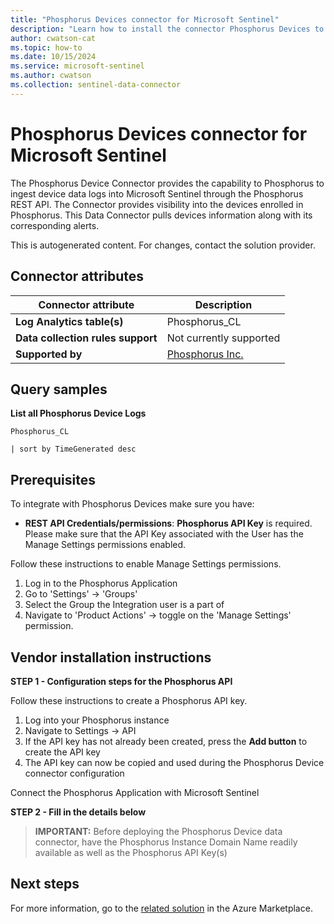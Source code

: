 ```yaml
---
title: "Phosphorus Devices connector for Microsoft Sentinel"
description: "Learn how to install the connector Phosphorus Devices to connect your data source to Microsoft Sentinel."
author: cwatson-cat
ms.topic: how-to
ms.date: 10/15/2024
ms.service: microsoft-sentinel
ms.author: cwatson
ms.collection: sentinel-data-connector
---
```


# Phosphorus Devices connector for Microsoft Sentinel

The Phosphorus Device Connector provides the capability to Phosphorus to ingest device data logs into Microsoft Sentinel through the Phosphorus REST API. The Connector provides visibility into the devices enrolled in Phosphorus. This Data Connector pulls devices information along with its corresponding alerts.

This is autogenerated content. For changes, contact the solution provider.

## Connector attributes

| Connector attribute | Description |
| --- | --- |
| **Log Analytics table(s)** | Phosphorus_CL<br/> |
| **Data collection rules support** | Not currently supported |
| **Supported by** | [Phosphorus Inc.](https://phosphorus.io) |

## Query samples

**List all Phosphorus Device Logs**

   ```kusto
Phosphorus_CL 
 
   | sort by TimeGenerated desc
   ```



## Prerequisites

To integrate with Phosphorus Devices make sure you have: 

- **REST API Credentials/permissions**: **Phosphorus API Key** is required. Please make sure that the API Key associated with the User has the Manage Settings permissions enabled.

 Follow these instructions to enable Manage Settings permissions.
 1. Log in to the Phosphorus Application
 2. Go to 'Settings' -> 'Groups'
 3. Select the Group the Integration user is a part of
 4. Navigate to 'Product Actions' -> toggle on the 'Manage Settings' permission. 


## Vendor installation instructions


**STEP 1 - Configuration steps for the Phosphorus API**

 Follow these instructions to create a Phosphorus API  key.
 1. Log into your Phosphorus instance
 2. Navigate to Settings -> API 
 3. If the API key has not already been created, press the **Add button** to create the API key
 4. The API key can now be copied and used during the Phosphorus Device connector configuration

Connect the Phosphorus Application with Microsoft Sentinel

**STEP 2 - Fill in the details below**

>**IMPORTANT:** Before deploying the Phosphorus Device data connector, have the Phosphorus Instance Domain Name readily available as well as the Phosphorus API  Key(s)




## Next steps

For more information, go to the [related solution](https://azuremarketplace.microsoft.com/en-us/marketplace/apps/4043.microsoft-sentinel-solution-phosphorus?tab=Overview) in the Azure Marketplace.
